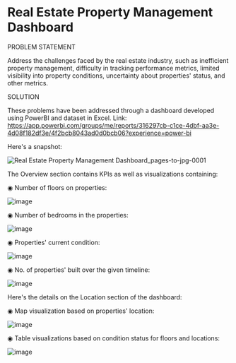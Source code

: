 # Real Estate Property Management Dashboard

PROBLEM STATEMENT

Address the challenges faced by the real estate industry, such as inefficient property management, difficulty in tracking performance metrics, limited visibility into property conditions, uncertainty about properties' status, and other metrics.

SOLUTION

These problems have been addressed through a dashboard developed using PowerBI and dataset in Excel. 
Link: https://app.powerbi.com/groups/me/reports/316297cb-c1ce-4dbf-aa3e-4d08f182df3e/4f2bcb8043ad0d0bcb06?experience=power-bi

Here's a snapshot:

![Real Estate Property Management Dashboard_pages-to-jpg-0001](https://github.com/user-attachments/assets/b941511f-f546-4dd0-8bfd-a51b863494dd)



The Overview section contains KPIs as well as visualizations containing:

◉ Number of floors on properties:


![image](https://github.com/user-attachments/assets/aeed0ef1-8d76-4ca7-ba9a-0177d80f0b9f)




◉ Number of bedrooms in the properties:


![image](https://github.com/user-attachments/assets/1b0513ab-10d0-48b2-8268-47ae8aaa3b3a)




◉ Properties' current condition:


![image](https://github.com/user-attachments/assets/28938e90-b29c-4f87-8a59-0bd37b938e3f)




◉ No. of properties' built over the given timeline:


![image](https://github.com/user-attachments/assets/93915849-2afc-480e-8770-7f8d87ac475b)





Here's the details on the Location section of the dashboard:

◉ Map visualization based on properties' location:

![image](https://github.com/user-attachments/assets/77d66876-1849-43d4-a82f-46543fde7863)




◉ Table visualizations based on condition status for floors and locations:

![image](https://github.com/user-attachments/assets/d7c4ce07-9dd8-4b58-90a3-27e1af9b3bc4)

